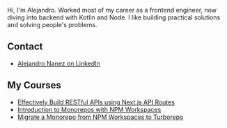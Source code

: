 Hi, I'm Alejandro. Worked most of my career as a frontend engineer, now diving into backend with Kotlin and Node. I like building practical solutions and solving people's problems.

## Contact
- [Alejandro Nanez on LinkedIn](https://linkedin.com/li/alejandronanez)

## My Courses

- [Effectively Build RESTful APIs using Next.js API Routes](https://egghead.io/courses/effectively-build-restful-apis-using-next-js-api-routes-41c2b1ea)
- [Introduction to Monorepos with NPM Workspaces](https://egghead.io/courses/introduction-to-monorepos-with-npm-workspaces-c03f500b)
- [Migrate a Monorepo from NPM Workspaces to Turborepo](https://egghead.io/courses/migrate-a-monorepo-from-npm-workspaces-to-turborepo-79d6b32d)

